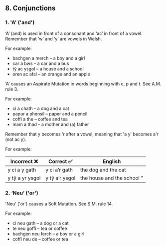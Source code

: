 ## 8. Conjunctions

### 1. 'A' ('and')

‘A’ (and) is used in front of a consonant and ‘ac’ in front of a vowel. Remember that ‘w’ and ‘y’ are vowels in Welsh.

For example:

- bachgen a merch – a boy and a girl
- car a bws – a car and a bus
- tŷ ac ysgol – a house and a school
- oren ac afal – an orange and an apple

‘A’ causes an Aspirate Mutation in words beginning with c, p and t. See A.M. rule 3.

For example:

- ci a chath – a dog and a cat
- papur a phensil – paper and a pencil
- coffi a the – coffee and tea
- mam a thad – a mother and (a) father

Remember that y becomes 'r after a vowel, meaning that 'a y' becomes a'r (not ac y).

For example:

| Incorrect ❌    | Correct ✅     | English                    |
| --------------- | -------------- | -------------------------- |
| y ci a y gath   | y ci a’r gath  | the dog and the cat        |
| y tŷ a yr ysgol | y tŷ a’r ysgol | the house and the school " |

### 2. ‘Neu’ ('or')

'Neu' ('or') causes a Soft Mutation. See S.M. rule 14.

For example:

- ci neu gath – a dog or a cat
- te neu goffi – tea or coffee
- bachgen neu ferch – a boy or a girl
- coffi neu de – coffee or tea
